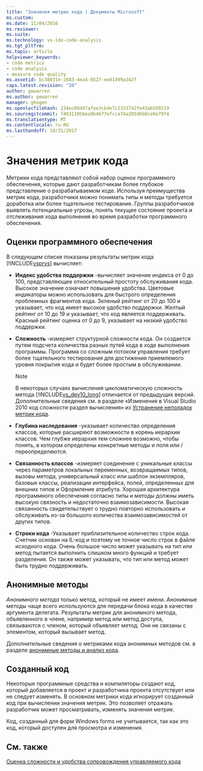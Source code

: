 ```yaml
---
title: "Значения метрик кода | Документы Microsoft"
ms.custom: 
ms.date: 11/04/2016
ms.reviewer: 
ms.suite: 
ms.technology: vs-ide-code-analysis
ms.tgt_pltfrm: 
ms.topic: article
helpviewer_keywords:
- code metrics
- code analysis
- measure code quality
ms.assetid: bc38831e-2083-4ea4-8527-ee41499a342f
caps.latest.revision: "20"
author: gewarren
ms.author: gewarren
manager: ghogen
ms.openlocfilehash: 234ec06d47afee3cbde7c2333742fe43ab599219
ms.sourcegitcommit: f40311056ea0b4677efcca74a285dbb0ce0e7974
ms.translationtype: MT
ms.contentlocale: ru-RU
ms.lasthandoff: 10/31/2017
---
```

# <a name="code-metrics-values"></a>Значения метрик кода
Метрики кода представляют собой набор оценок программного обеспечения, которые дают разработчикам более глубокое представление о разрабатываемом коде. Используя преимущества метрик кода, разработчики можно понимать типы и методы требуется доработка или более тщательное тестирование. Группы разработчиков выявлять потенциальные угрозы, понять текущее состояние проекта и отслеживания хода выполнения во время разработки программного обеспечения.  
  
## <a name="software-measurements"></a>Оценки программного обеспечения  
 В следующем списке показаны результаты метрик кода [!INCLUDE[vsprvs](../code-quality/includes/vsprvs_md.md)] вычисляет:  
  
-   **Индекс удобства поддержки** -вычисляет значение индекса от 0 до 100, представляющее относительный простоту обслуживания кода. Высокое значение означает повышения удобства. Цветовые индикаторы можно использовать для быстрого определения проблемных фрагментов кода. Зеленый рейтинг от 20 до 100 и указывает, что код имеет высокое удобство поддержки. Желтый рейтинг от 10 до 19 и указывает, что код является поддерживать. Красный рейтинг оценка от 0 до 9, указывает на низкий удобство поддержки.  
  
-   **Сложность** -измеряет структурной сложности кода. Он создается путем подсчета количества разных путей кода в ходе выполнения программы. Программа со сложным потоком управления требует более тщательного тестирования для достижения приемлемого уровня покрытия кода и будет более простым в обслуживании.  
  
    > [!NOTE]
    >  В некоторых случаях вычисления цикломатическую сложность метода [!INCLUDE[vs_dev10_long](../code-quality/includes/vs_dev10_long_md.md)] отличается от предыдущих версий. Дополнительные сведения см. в разделе «Изменения в Visual Studio 2010 код сложности раздел вычисления» из [Устранение неполадок метрик кода](../code-quality/troubleshooting-code-metrics-issues.md).  
  
-   **Глубина наследования** -указывает количество определения классов, которые расширяют возможности в корень иерархии классов. Чем глубже иерархия тем сложнее возможно, чтобы понять, в котором определены конкретные методы и поля или / переопределяются.  
  
-   **Связанность классов** -измеряет соединение с уникальные классы через параметров локальных переменных, возвращаемых типов, вызовы метода, универсальный класс или шаблон экземпляров, базовые классы, реализации интерфейса, полей, определенных для внешних типов и Оформление атрибута. Хорошая архитектура программного обеспечения согласно типы и методы должны иметь высокую связность и недостаточно взаимозависимости. Высокая связанность свидетельствует о трудно повторно использовать и обслуживать из-за большого количества взаимозависимостей от других типов.  
  
-   **Строки кода** -Указывает приблизительное количество строк кода. Счетчик основан на IL-код и поэтому не точное число строк в файле исходного кода. Очень большое число может указывать на тип или метод пытается выполнить слишком много функций и требует разделения. Он также может указывать, что тип или метод может быть трудно поддерживать.  
  
## <a name="anonymous-methods"></a>Анонимные методы  
 *Анонимного метода* только метод, который не имеет имени. Анонимные методы чаще всего используются для передачи блока кода в качестве аргумента делегата. Результаты метрик для анонимного метода, объявленного в члене, например метод или метод доступа, связываются с членом, который объявляет метод. Они не связаны с элементом, который вызывает метод.  
  
 Дополнительные сведения о метриками кода анонимных методов см. в разделе [анонимные методы и анализ кода](../code-quality/anonymous-methods-and-code-analysis.md).  
  
## <a name="generated-code"></a>Созданный код  
 Некоторые программные средства и компиляторы создают код, который добавляется в проект и разработчика проекта отсутствует или не следует изменять. В основном метрики кода игнорирует созданный код при вычислении значения метрик. Это позволяет отражать разработчик может просматривать, изменять значения метрик.  
  
 Код, созданный для форм Windows forms не учитывается, так как это код, который доступен для просмотра и изменения.  
  
## <a name="see-also"></a>См. также  
 [Оценка сложности и удобства сопровождения управляемого кода](../code-quality/measuring-complexity-and-maintainability-of-managed-code.md)